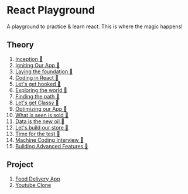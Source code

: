 # React Playground

A playground to practice & learn react. This is where the magic happens!

## Theory

1. [Inception 🔗](01-inception)
2. [Igniting Our App 🔗](02-igniting-our-app)
3. [Laying the foundation 🔗](03-laying-the-foundation)
4. [Coding in React 🔗](04-coding-in-react)
5. [Let's get hooked 🔗](05-lets-get-hooked)
6. [Exploring the world 🔗](06-exploring-the-world)
7. [Finding the path 🔗](07-finding-the-path)
8. [Let's get Classy 🔗](08-Lets-get-classy)
9. [Optimizing our App 🔗](09-optimizing-our-app)
10. [What is seen is sold 🔗](10-what-is-seen-is-sold)
11. [Data is the new oil 🔗](11-data-is-the-new-oil)
12. [Let's build our store 🔗](12-lets-build-our-store)
13. [Time for the test 🔗](13-time-for-the-test)
14. [Machine Coding Interview 🔗](14-machine-coding-interview)
15. [Building Advanced Features 🔗](15-building-advanced-features)

## Project

1. [Food Delivery App]()
2. [Youtube Clone]()

<!--
| S.No | Theory | Link |
| --- | --- | --- |
| 1. | [Inception 🔗](01-inception) | Food Delivery App | 
2. [Igniting Our App 🔗](02-igniting-our-app)
3. [Laying the foundation 🔗](03-laying-the-foundation)
4. [Coding in React 🔗](04-coding-in-react)
5. [Let's get hooked 🔗](05-lets-get-hooked)
6. [Exploring the world 🔗](06-exploring-the-world)
7. [Finding the path 🔗](07-finding-the-path)
8. [Let's get Classy 🔗](08-Lets-get-classy)
9. [Optimizing our App 🔗](09-optimizing-our-app)
10. [What is seen is sold 🔗](10-what-is-seen-is-sold)
11. [Data is the new oil 🔗](11-data-is-the-new-oil)
12. [Let's build our store 🔗](12-lets-build-our-store)
13. [Time for the test 🔗](13-time-for-the-test)
14. [Machine Coding Interview 🔗](14-machine-coding-interview)
15. [Building Advanced Features 🔗](15-building-advanced-features)

-->

<!--  **************************************************************************************************************************************  -->
<!-- ## [&rarr; Inception ➥](01-inception) -->


<!--
<details>
    <summary>
        <h2>Inception <a href="www.google.com">➥ </a></h2>
     </summary>
    <ol>
        <li>
            <details>
               <summary>What is Emmet?</summary><br>
               <block> hello dfjldkjf dkjflkjdf dkjflkjdf kldjfjdfj</block><br>
            </details>
        </li>
        <li>
            <details>
               <summary>Difference between a Library and Framework?</summary><br>
               <blockquote> hello dfjldkjf dkjflkjdf dkjflkjdf kldjfjdfj</blockquote><br>
            </details>
        </li>
     </ol>
</details>
-->

<!--
| S.No | Description | Topic | Link |
| --- | --- | --- | --- |
| 1 | Inception| <ul><li>Getting started with React</li><li>React vs ReactDOM</li><li>Create react element</li><li>Nested react Element</li></ul> | [Questions + Code](01-inception) |
| 2 | Igniting Our App | <ul> <li>Bundler: Parcel</li> <li>npm</li> <li>npx</li> <li>Setup React App</li> </ul> | [Questions + Code](02-igniting-our-app) |
-->

<!--
| S.No | Description | Topic|
| --- | --- | --- |
| 1 | [Inception](01-inception)| <ul><li>Getting started with React</li><li>React vs ReactDOM</li><li>Create react element</li><li>Nested react Element</li></ul> |
| 2 | [Igniting Our App](02-igniting-our-app) | <ul> <li>Bundler: Parcel</li> <li>npm</li> <li>npx</li> <li>Setup React App</li> </ul> |
-->

<!--
| * | chaperName | <ul> <li></li> <li></li> <li></li> <li></li> </ul> | [Questions + Code](enterlink) |
-->
